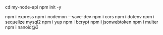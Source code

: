 cd my-node-api
npm init -y

npm i express
npm i nodemon --save-dev
npm i cors
npm i dotenv
npm i sequelize mysql2
npm i yup
npm i bcrypt
npm i jsonwebtoken
npm i multer
npm i nanoid@3